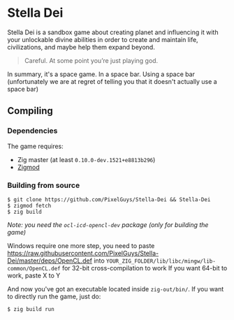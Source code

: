 # Stella Dei

Stella Dei is a sandbox game about creating planet and influencing it with your unlockable divine abilities in order to create and maintain life, civilizations, and maybe help them expand beyond.

> Careful. At some point you’re just playing god.

In summary, it's a space game. In a space bar. Using a space bar (unfortunately we are at regret of telling you that it doesn't actually use a space bar)

## Compiling

### Dependencies

The game requires:
- Zig master (at least `0.10.0-dev.1521+e8813b296`)
- [Zigmod](https://github.com/nektro/zigmod)

### Building from source

```
$ git clone https://github.com/PixelGuys/Stella-Dei && Stella-Dei
$ zigmod fetch
$ zig build
```

*Note: you need the `ocl-icd-opencl-dev` package (only for building the game)*

Windows require one more step, you need to paste https://raw.githubusercontent.com/PixelGuys/Stella-Dei/master/deps/OpenCL.def into `YOUR_ZIG_FOLDER/lib/libc/mingw/lib-common/OpenCL.def` for 32-bit cross-compilation to work
If you want 64-bit to work, paste X to Y

And now you've got an executable located inside `zig-out/bin/`. If you want to directly run the game, just do:
```
$ zig build run
```
